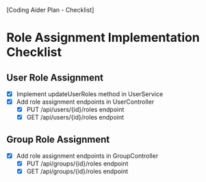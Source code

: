 [Coding Aider Plan - Checklist]

# Role Assignment Implementation Checklist

## User Role Assignment
- [x] Implement updateUserRoles method in UserService
- [x] Add role assignment endpoints in UserController
  - [x] PUT /api/users/{id}/roles endpoint
  - [x] GET /api/users/{id}/roles endpoint

## Group Role Assignment
- [x] Add role assignment endpoints in GroupController
  - [x] PUT /api/groups/{id}/roles endpoint
  - [x] GET /api/groups/{id}/roles endpoint
